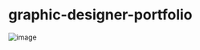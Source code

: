 # graphic-designer-portfolio

![image](https://github.com/user-attachments/assets/c2225c05-6dde-44f2-9254-c1c8579c69ab)
